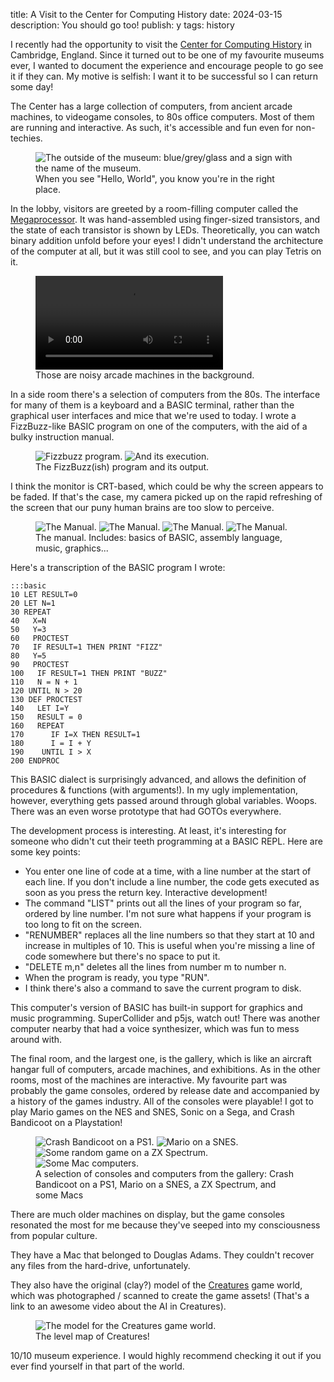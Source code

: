 title: A Visit to the Center for Computing History
date: 2024-03-15
description: You should go too!
publish: y
tags: history

I recently had the opportunity to visit the [Center for Computing History](https://www.computinghistory.org.uk/) in Cambridge, England. Since it turned out to be one of my favourite museums ever, I wanted to document the experience and encourage people to go see it if they can. My motive is selfish: I want it to be successful so I can return some day!

The Center has a large collection of computers, from ancient arcade machines, to videogame consoles, to 80s office computers. Most of them are running and interactive. As such, it's accessible and fun even for non-techies.

<figure>
<img src="{{ url_for('static', filename='img/center-computing/outside.jpg') }}"
     alt="The outside of the museum: blue/grey/glass and a sign with the name of the museum."
     class="centered">
<figcaption>When you see "Hello, World", you know you're in the right place.</figcaption>
</figure>

In the lobby, visitors are greeted by a room-filling computer called the [Megaprocessor](https://www.megaprocessor.com/). It was hand-assembled using finger-sized transistors, and the state of each transistor is shown by LEDs. Theoretically, you can watch binary addition unfold before your eyes! I didn't understand the architecture of the computer at all, but it was still cool to see, and you can play Tetris on it.

<figure>
<video class="centered" controls title="The Megaprocessor computer in action, with arcade machine noises in the background.">
    <source src="{{ url_for('static', filename='video/center-computing/megaprocessor.mp4') }}" type="video/mp4">
</video>
<figcaption>Those are noisy arcade machines in the background.</figcaption>
</figure>

In a side room there's a selection of computers from the 80s. The interface for many of them is a keyboard and a BASIC terminal, rather than the graphical user interfaces and mice that we're used to today. I wrote a FizzBuzz-like BASIC program on one of the computers, with the aid of a bulky instruction manual.

<figure>
<img src="{{ url_for('static', filename='img/center-computing/fizzbuzz-program.jpg') }}"
     alt="Fizzbuzz program."
     class="centerfloat">
<img src="{{ url_for('static', filename='img/center-computing/fizzbuzz.jpg') }}"
     alt="And its execution."
     class="centerfloat">
<figcaption>The FizzBuzz(ish) program and its output.</figcaption>
</figure>

I think the monitor is CRT-based, which could be why the screen appears to be faded. If that's the case, my camera picked up on the rapid refreshing of the screen that our puny human brains are too slow to perceive.

<figure>
<img src="{{ url_for('static', filename='img/center-computing/manual-1.jpg') }}"
     alt="The Manual."
     class="centerfloat">
<img src="{{ url_for('static', filename='img/center-computing/manual-2.jpg') }}"
     alt="The Manual."
     class="centerfloat">
<img src="{{ url_for('static', filename='img/center-computing/manual-3.jpg') }}"
     alt="The Manual."
     class="centerfloat">
<img src="{{ url_for('static', filename='img/center-computing/basic-graphics.jpg') }}"
     alt="The Manual."
     class="centerfloat">
<figcaption>The manual. Includes: basics of BASIC, assembly language, music, graphics...</figcaption>
</figure>


Here's a transcription of the BASIC program I wrote:

    :::basic
    10 LET RESULT=0
    20 LET N=1
    30 REPEAT
    40   X=N
    50   Y=3
    60   PROCTEST
    70   IF RESULT=1 THEN PRINT "FIZZ"
    80   Y=5
    90   PROCTEST
    100   IF RESULT=1 THEN PRINT "BUZZ"
    110   N = N + 1
    120 UNTIL N > 20
    130 DEF PROCTEST
    140   LET I=Y
    150   RESULT = 0
    160   REPEAT
    170      IF I=X THEN RESULT=1
    180      I = I + Y
    190    UNTIL I > X
    200 ENDPROC

This BASIC dialect is surprisingly advanced, and allows the definition of procedures & functions (with arguments!). In my ugly implementation, however, everything gets passed around through global variables. Woops. There was an even worse prototype that had GOTOs everywhere.

The development process is interesting. At least, it's interesting for someone who didn't cut their teeth programming at a BASIC REPL. Here are some key points:

- You enter one line of code at a time, with a line number at the start of each line. If you don't include a line number, the code gets executed as soon as you press the return key. Interactive development!
- The command "LIST" prints out all the lines of your program so far, ordered by line number. I'm not sure what happens if your program is too long to fit on the screen.
- "RENUMBER" replaces all the line numbers so that they start at 10 and increase in multiples of 10. This is useful when you're missing a line of code somewhere but there's no space to put it.
- "DELETE m,n" deletes all the lines from number m to number n.
- When the program is ready, you type "RUN".
- I think there's also a command to save the current program to disk.

This computer's version of BASIC has built-in support for graphics and music programming. SuperCollider and p5js, watch out! There was another computer nearby that had a voice synthesizer, which was fun to mess around with.

The final room, and the largest one, is the gallery, which is like an aircraft hangar full of computers, arcade machines, and exhibitions. As in the other rooms, most of the machines are interactive. My favourite part was probably the game consoles, ordered by release date and accompanied by a history of the games industry. All of the consoles were playable! I got to play Mario games on the NES and SNES, Sonic on a Sega, and Crash Bandicoot on a Playstation!

<figure>
<img src="{{ url_for('static', filename='img/center-computing/crash.jpg') }}"
     alt="Crash Bandicoot on a PS1."
     class="centerfloat">
<img src="{{ url_for('static', filename='img/center-computing/mario.jpg') }}"
     alt="Mario on a SNES."
     class="centerfloat">
<img src="{{ url_for('static', filename='img/center-computing/spectrum.jpg') }}"
     alt="Some random game on a ZX Spectrum."
     class="centerfloat">
<img src="{{ url_for('static', filename='img/center-computing/mac.jpg') }}"
     alt="Some Mac computers."
     class="centerfloat">
<figcaption>A selection of consoles and computers from the gallery: Crash Bandicoot on a PS1, Mario on a SNES, a ZX Spectrum, and some Macs</figcaption>
</figure>

There are much older machines on display, but the game consoles resonated the most for me because they've seeped into my consciousness from popular culture.

They have a Mac that belonged to Douglas Adams. They couldn't recover any files from the hard-drive, unfortunately.

They also have the original (clay?) model of the [Creatures](https://www.youtube.com/watch?v=Y-6DzI-krUQ) game world, which was photographed / scanned to create the game assets! (That's a link to an awesome video about the AI in Creatures).

<figure>
<img src="{{ url_for('static', filename='img/center-computing/creatures.jpg') }}"
     alt="The model for the Creatures game world."
     class="centered">
<figcaption>The level map of Creatures!</figcaption>
</figure>

10/10 museum experience. I would highly recommend checking it out if you ever find yourself in that part of the world.

